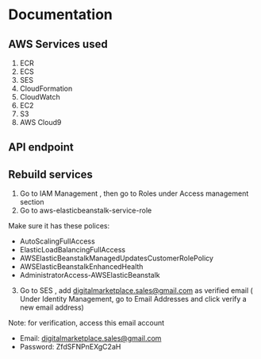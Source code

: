 # Documentation

## AWS Services used

1. ECR
2. ECS
3. SES
4. CloudFormation
5. CloudWatch
6. EC2
7. S3
8. AWS Cloud9

## API endpoint

## Rebuild services

1. Go to IAM Management , then go to Roles under Access management section
2. Go to aws-elasticbeanstalk-service-role

Make sure it has these polices:

- AutoScalingFullAccess
- ElasticLoadBalancingFullAccess
- AWSElasticBeanstalkManagedUpdatesCustomerRolePolicy
- AWSElasticBeanstalkEnhancedHealth
- AdministratorAccess-AWSElasticBeanstalk

3. Go to SES , add digitalmarketplace.sales@gmail.com as verified email ( Under Identity Management, go to Email Addresses and click verify a new email address)

Note: for verification, access this email account

- Email: digitalmarketplace.sales@gmail.com
- Password: ZfdSFNPnEXgC2aH
